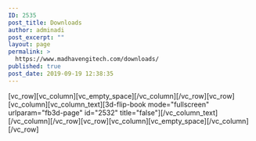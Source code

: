 ```yaml
---
ID: 2535
post_title: Downloads
author: adminadi
post_excerpt: ""
layout: page
permalink: >
  https://www.madhavengitech.com/downloads/
published: true
post_date: 2019-09-19 12:38:35
---
```

[vc_row][vc_column][vc_empty_space][/vc_column][/vc_row][vc_row][vc_column][vc_column_text][3d-flip-book mode="fullscreen" urlparam="fb3d-page" id="2532" title="false"][/vc_column_text][/vc_column][/vc_row][vc_row][vc_column][vc_empty_space][/vc_column][/vc_row]